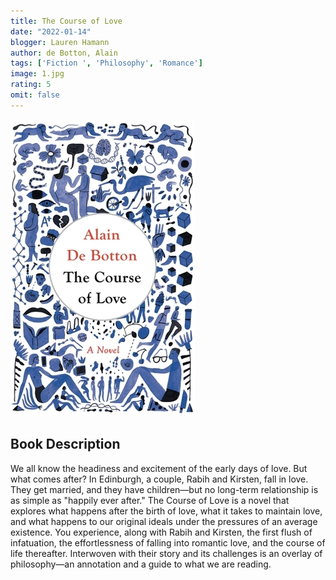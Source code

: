 ```yaml
---
title: The Course of Love
date: "2022-01-14"
blogger: Lauren Hamann
author: de Botton, Alain
tags: ['Fiction ', 'Philosophy', 'Romance']
image: 1.jpg
rating: 5
omit: false
---
```


![Book Cover](1.jpg)


## Book Description

We all know the headiness and excitement of the early days of love. But what comes after? In Edinburgh, a couple, Rabih and Kirsten, fall in love. They get married, and they have children—but no long-term relationship is as simple as "happily ever after." The Course of Love is a novel that explores what happens after the birth of love, what it takes to maintain love, and what happens to our original ideals under the pressures of an average existence. You experience, along with Rabih and Kirsten, the first flush of infatuation, the effortlessness of falling into romantic love, and the course of life thereafter. Interwoven with their story and its challenges is an overlay of philosophy—an annotation and a guide to what we are reading.